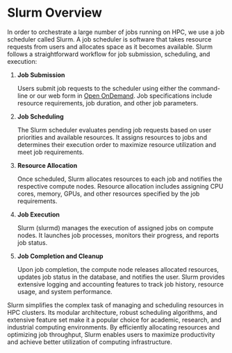 # Slurm Overview

In order to orchestrate a large number of jobs running on HPC, we use a job scheduler called Slurm. A job scheduler is software that takes resource requests from users and allocates space as it becomes available. Slurm follows a straightforward workflow for job submission, scheduling, and execution:

1. **Job Submission**

    Users submit job requests to the scheduler using either the command-line or our web form in [Open OnDemand](../../open_on_demand/). Job specifications include resource requirements, job duration, and other job parameters.

2. **Job Scheduling**
    
    The Slurm scheduler evaluates pending job requests based on user priorities and available resources. It assigns resources to jobs and determines their execution order to maximize resource utilization and meet job requirements.

3. **Resource Allocation**
    
    Once scheduled, Slurm allocates resources to each job and notifies the respective compute nodes. Resource allocation includes assigning CPU cores, memory, GPUs, and other resources specified by the job requirements.

4. **Job Execution**
    
    Slurm (slurmd) manages the execution of assigned jobs on compute nodes. It launches job processes, monitors their progress, and reports job status.


5. **Job Completion and Cleanup**

    Upon job completion, the compute node releases allocated resources, updates job status in the database, and notifies the user. Slurm provides extensive logging and accounting features to track job history, resource usage, and system performance.



Slurm simplifies the complex task of managing and scheduling resources in HPC clusters. Its modular architecture, robust scheduling algorithms, and extensive feature set make it a popular choice for academic, research, and industrial computing environments. By efficiently allocating resources and optimizing job throughput, Slurm enables users to maximize productivity and achieve better utilization of computing infrastructure.